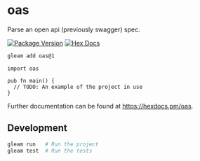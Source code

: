 # oas

Parse an open api (previously swagger) spec.

[![Package Version](https://img.shields.io/hexpm/v/oas)](https://hex.pm/packages/oas)
[![Hex Docs](https://img.shields.io/badge/hex-docs-ffaff3)](https://hexdocs.pm/oas/)

```sh
gleam add oas@1
```
```gleam
import oas

pub fn main() {
  // TODO: An example of the project in use
}
```

Further documentation can be found at <https://hexdocs.pm/oas>.

## Development

```sh
gleam run   # Run the project
gleam test  # Run the tests
```

